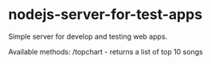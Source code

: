 # nodejs-server-for-test-apps
Simple server for develop and testing web apps.

Available methods:
/topchart - returns a list of top 10 songs
